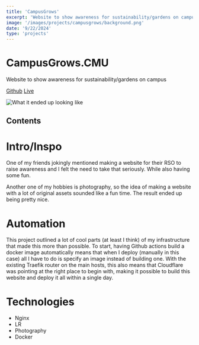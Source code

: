 ```yaml
--- 
title: 'CampusGrows' 
excerpt: 'Website to show awareness for sustainability/gardens on campus'
image: '/images/projects/campusgrows/background.png'
date: '9/22/2024'
type: 'projects'
--- 
```


# CampusGrows.CMU 
Website to show awareness for sustainability/gardens on campus

[Github](https://github.com/meyersa/campusgrows)
[Live](https://campusgrows.com)

![What it ended up looking like](/images/projects/campusgrows/background.png)

## Contents 

# Intro/Inspo

One of my friends jokingly mentioned making a website for their RSO to raise awareness and I felt the need to take that seriously. While also having some fun. 

Another one of my hobbies is photography, so the idea of making a website with a lot of original assets sounded like a fun time. The result ended up being pretty nice. 

# Automation 

This project outlined a lot of cool parts (at least I think) of my infrastructure that made this more than possible. To start, having Github actions build a docker image automatically means that when I deploy (manually in this case) all I have to do is specify an image instead of building one. With the existing Traefik router on the main hosts, this also means that Cloudflare was pointing at the right place to begin with, making it possible to build this website and deploy it all within a single day. 

# Technologies 

- Nginx
- LR
- Photography 
- Docker